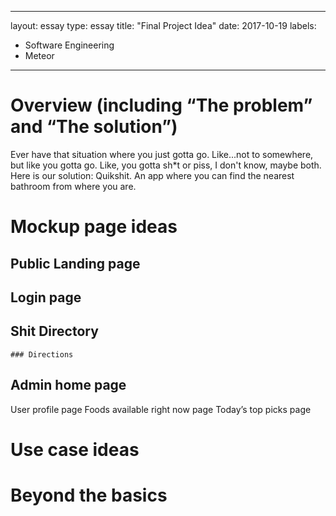 
---
layout: essay
type: essay
title: "Final Project Idea"
date: 2017-10-19
labels:
  - Software Engineering
  - Meteor
---

# Overview (including “The problem” and “The solution”)
  Ever have that situation where you just gotta go. Like...not to somewhere, but like you gotta go. Like, you gotta sh*t or piss, I don't know, maybe both. Here is our solution: Quikshit. An app where you can find the nearest bathroom from where you are. 
# Mockup page ideas
  ## Public Landing page
  ## Login page
  ## Shit Directory
    ### Directions
  ## Admin home page
User profile page
Foods available right now page
Today’s top picks page
# Use case ideas
# Beyond the basics
